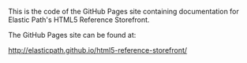 This is the code of the GitHub Pages site containing documentation for Elastic Path's HTML5 Reference Storefront.

The GitHub Pages site can be found at:

http://elasticpath.github.io/html5-reference-storefront/

